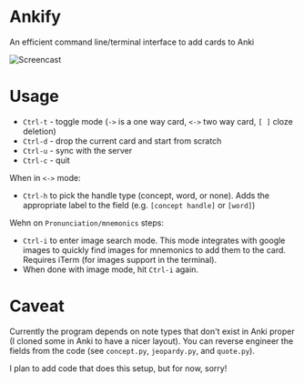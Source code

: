 # Ankify
An efficient command line/terminal interface to add cards to Anki

![Screencast](https://raw.githubusercontent.com/coffeemug/ankify/master/cast.gif "Screencast")

# Usage

- `Ctrl-t` - toggle mode (`->` is a one way card, `<->` two way card, `[ ]` cloze deletion)
- `Ctrl-d` - drop the current card and start from scratch
- `Ctrl-u` - sync with the server
- `Ctrl-c` - quit

When in `<->` mode:
- `Ctrl-h` to pick the handle type (concept, word, or none). Adds the appropriate label to the field (e.g. `[concept handle]` or `[word]`)

Wehn on `Pronunciation/mnemonics` steps:
- `Ctrl-i` to enter image search mode. This mode integrates with google images to quickly find images for mnemonics to add them to the card. Requires iTerm (for images support in the terminal).
- When done with image mode, hit `Ctrl-i` again.

# Caveat

Currently the program depends on note types that don't exist in Anki
proper (I cloned some in Anki to have a nicer layout). You can reverse
engineer the fields from the code (see `concept.py`, `jeopardy.py`,
and `quote.py`).

I plan to add code that does this setup, but for now, sorry!
